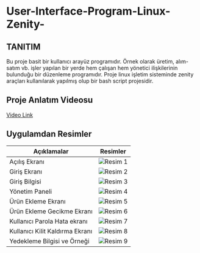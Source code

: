 # User-Interface-Program-Linux-Zenity-

## TANITIM ##
<p>Bu proje basit bir kullanıcı arayüz programıdır. Örnek olarak üretim, alım-satım vb. işler yapılan bir yerde hem çalışan 
hem yönetici ilişkilerinin bulunduğu bir düzenleme programıdır. Proje linux işletim sisteminde zenity araçları kullanılarak
yapılmış olup bir bash script projesidir.  

## Proje Anlatım Videosu ##

<a href="https://www.youtube.com/watch?v=7u9adS8mX90">Video Link</a>

## Uygulamdan Resimler ##
<table>
        <thead>
            <tr>
                <th>Açıklamalar</th>
                <th>Resimler</th>
            </tr>
        </thead>
        <tbody>
            <!-- 10 Satır -->
            <tr>
                <td>Açılış Ekranı</td>
                <td><img src="https://github.com/user-attachments/assets/bb077fda-b194-41ba-8cef-1277d479f3bd" alt="Resim 1"></td>
            </tr>
            <tr>
                <td>Giriş Ekranı</td>
                <td><img src="https://github.com/user-attachments/assets/2400f662-0ec0-4c13-93e3-743fe7ad4549" alt="Resim 2"></td>
            </tr>
            <tr>
                <td>Giriş Bilgisi</td>
                <td><img src="https://github.com/user-attachments/assets/75e06dc1-3ea7-4557-a60d-30a575e6b284" alt="Resim 3"></td>
            </tr>
            <tr>
                <td>Yönetim Paneli</td>
                <td><img src="https://github.com/user-attachments/assets/a7510479-4377-4f6e-8c8e-9240a01949dd" alt="Resim 4"></td>
            </tr>
            <tr>
                <td>Ürün Ekleme Ekranı</td>
                <td><img src="https://github.com/user-attachments/assets/ee14f157-e513-4164-99a5-8431bb77ccb8" alt="Resim 5"></td>
            </tr>
            <tr>
                <td>Ürün Ekleme Gecikme Ekranı</td>
                <td><img src="https://github.com/user-attachments/assets/181a0b4d-3578-42ef-ba0c-a0d905a35bf9" alt="Resim 6"></td>
            </tr>
            <tr>
                <td>Kullanıcı Parola Hata ekranı</td>
                <td><img src="https://github.com/user-attachments/assets/19da76f3-30b1-42d8-8090-e3a9913ce47c" alt="Resim 7"></td>
            </tr>
            <tr>
                <td>Kullanıcı Kilit Kaldırma Ekranı</td>
                <td><img src="https://github.com/user-attachments/assets/9af8e969-9805-4f18-913e-d20a4c5c2cb5" alt="Resim 8"></td>
            </tr>
            <tr>
                <td>Yedekleme Bilgisi ve Örneği</td>
                <td><img src="https://github.com/user-attachments/assets/bebf01be-1c72-44e7-86ba-7d8d475bf91f" alt="Resim 9"></td>
            </tr>
        </tbody>
    </table>
